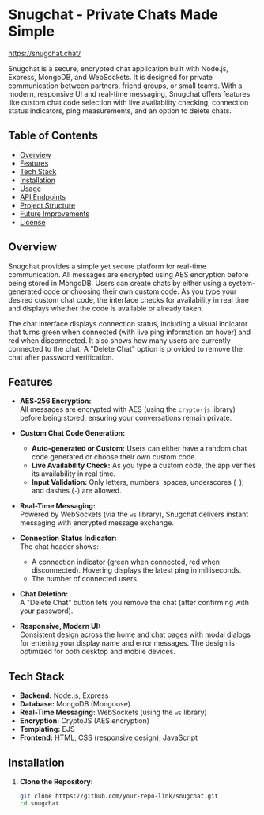 # Snugchat - Private Chats Made Simple

https://snugchat.chat/

Snugchat is a secure, encrypted chat application built with Node.js, Express, MongoDB, and WebSockets. It is designed for private communication between partners, friend groups, or small teams. With a modern, responsive UI and real-time messaging, Snugchat offers features like custom chat code selection with live availability checking, connection status indicators, ping measurements, and an option to delete chats.

## Table of Contents

- [Overview](#overview)
- [Features](#features)
- [Tech Stack](#tech-stack)
- [Installation](#installation)
- [Usage](#usage)
- [API Endpoints](#api-endpoints)
- [Project Structure](#project-structure)
- [Future Improvements](#future-improvements)
- [License](#license)

## Overview


Snugchat provides a simple yet secure platform for real-time communication. All messages are encrypted using AES encryption before being stored in MongoDB. Users can create chats by either using a system-generated code or choosing their own custom code. As you type your desired custom chat code, the interface checks for availability in real time and displays whether the code is available or already taken. 

The chat interface displays connection status, including a visual indicator that turns green when connected (with live ping information on hover) and red when disconnected. It also shows how many users are currently connected to the chat. A "Delete Chat" option is provided to remove the chat after password verification.

## Features

- **AES-256 Encryption:**  
  All messages are encrypted with AES (using the `crypto-js` library) before being stored, ensuring your conversations remain private.

- **Custom Chat Code Generation:**  
  - **Auto-generated or Custom:** Users can either have a random chat code generated or choose their own custom code.
  - **Live Availability Check:** As you type a custom code, the app verifies its availability in real time.
  - **Input Validation:** Only letters, numbers, spaces, underscores (`_`), and dashes (`-`) are allowed.

- **Real-Time Messaging:**  
  Powered by WebSockets (via the `ws` library), Snugchat delivers instant messaging with encrypted message exchange.

- **Connection Status Indicator:**  
  The chat header shows:
  - A connection indicator (green when connected, red when disconnected). Hovering displays the latest ping in milliseconds.
  - The number of connected users.

- **Chat Deletion:**  
  A "Delete Chat" button lets you remove the chat (after confirming with your password).

- **Responsive, Modern UI:**  
  Consistent design across the home and chat pages with modal dialogs for entering your display name and error messages. The design is optimized for both desktop and mobile devices.

## Tech Stack

- **Backend:** Node.js, Express
- **Database:** MongoDB (Mongoose)
- **Real-Time Messaging:** WebSockets (using the `ws` library)
- **Encryption:** CryptoJS (AES encryption)
- **Templating:** EJS
- **Frontend:** HTML, CSS (responsive design), JavaScript

## Installation

1. **Clone the Repository:**

   ```bash
   git clone https://github.com/your-repo-link/snugchat.git
   cd snugchat
